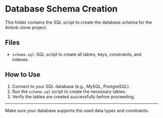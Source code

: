 # Database Schema Creation

This folder contains the SQL script to create the database schema for the Airbnb clone project.

## Files

- `schema.sql`: SQL script to create all tables, keys, constraints, and indexes.

## How to Use

1. Connect to your SQL database (e.g., MySQL, PostgreSQL).
2. Run the `schema.sql` script to create the necessary tables.
3. Verify the tables are created successfully before proceeding.

---

Make sure your database supports the used data types and constraints.
